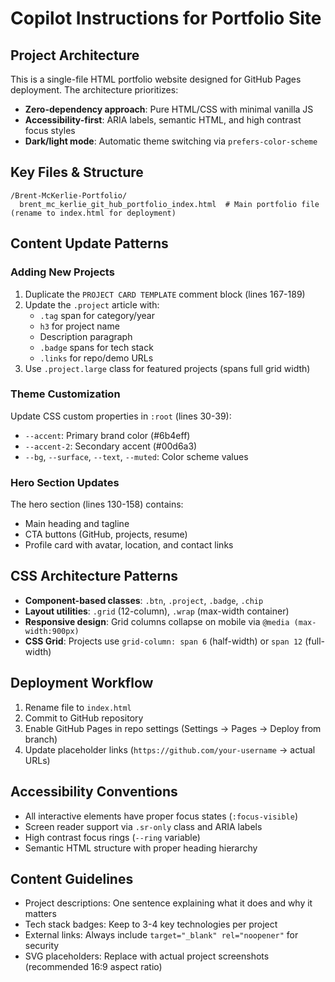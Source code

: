 # Copilot Instructions for Portfolio Site

## Project Architecture
This is a single-file HTML portfolio website designed for GitHub Pages deployment. The architecture prioritizes:
- **Zero-dependency approach**: Pure HTML/CSS with minimal vanilla JS
- **Accessibility-first**: ARIA labels, semantic HTML, and high contrast focus styles
- **Dark/light mode**: Automatic theme switching via `prefers-color-scheme`

## Key Files & Structure
```
/Brent-McKerlie-Portfolio/
  brent_mc_kerlie_git_hub_portfolio_index.html  # Main portfolio file (rename to index.html for deployment)
```

## Content Update Patterns

### Adding New Projects
1. Duplicate the `PROJECT CARD TEMPLATE` comment block (lines 167-189)
2. Update the `.project` article with:
   - `.tag` span for category/year
   - `h3` for project name
   - Description paragraph
   - `.badge` spans for tech stack
   - `.links` for repo/demo URLs
3. Use `.project.large` class for featured projects (spans full grid width)

### Theme Customization
Update CSS custom properties in `:root` (lines 30-39):
- `--accent`: Primary brand color (#6b4eff)
- `--accent-2`: Secondary accent (#00d6a3)
- `--bg`, `--surface`, `--text`, `--muted`: Color scheme values

### Hero Section Updates
The hero section (lines 130-158) contains:
- Main heading and tagline
- CTA buttons (GitHub, projects, resume)
- Profile card with avatar, location, and contact links

## CSS Architecture Patterns
- **Component-based classes**: `.btn`, `.project`, `.badge`, `.chip`
- **Layout utilities**: `.grid` (12-column), `.wrap` (max-width container)
- **Responsive design**: Grid columns collapse on mobile via `@media (max-width:900px)`
- **CSS Grid**: Projects use `grid-column: span 6` (half-width) or `span 12` (full-width)

## Deployment Workflow
1. Rename file to `index.html`
2. Commit to GitHub repository
3. Enable GitHub Pages in repo settings (Settings → Pages → Deploy from branch)
4. Update placeholder links (`https://github.com/your-username` → actual URLs)

## Accessibility Conventions
- All interactive elements have proper focus states (`:focus-visible`)
- Screen reader support via `.sr-only` class and ARIA labels
- High contrast focus rings (`--ring` variable)
- Semantic HTML structure with proper heading hierarchy

## Content Guidelines
- Project descriptions: One sentence explaining what it does and why it matters
- Tech stack badges: Keep to 3-4 key technologies per project
- External links: Always include `target="_blank" rel="noopener"` for security
- SVG placeholders: Replace with actual project screenshots (recommended 16:9 aspect ratio)